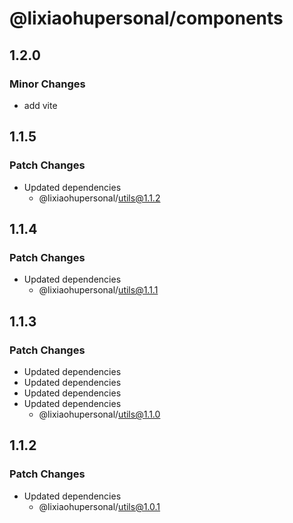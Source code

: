 # @lixiaohupersonal/components

## 1.2.0

### Minor Changes

- add vite

## 1.1.5

### Patch Changes

- Updated dependencies
  - @lixiaohupersonal/utils@1.1.2

## 1.1.4

### Patch Changes

- Updated dependencies
  - @lixiaohupersonal/utils@1.1.1

## 1.1.3

### Patch Changes

- Updated dependencies
- Updated dependencies
- Updated dependencies
- Updated dependencies
  - @lixiaohupersonal/utils@1.1.0

## 1.1.2

### Patch Changes

- Updated dependencies
  - @lixiaohupersonal/utils@1.0.1
